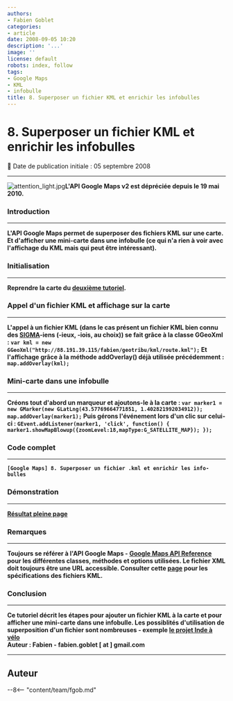 ```yaml
---
authors:
- Fabien Goblet
categories:
- article
date: 2008-09-05 10:20
description: '...'
image: ''
license: default
robots: index, follow
tags:
- Google Maps
- KML
- infobulle
title: 8. Superposer un fichier KML et enrichir les infobulles
---
```


# 8. Superposer un fichier KML et enrichir les infobulles


:calendar: Date de publication initiale : 05 septembre 2008


----


![attention_light.jpg](/sites/default/files/Tuto/img/attention_light.jpg)**L'API Google Maps v2 est dépréciée depuis le 19 mai 2010.**


### Introduction




---


****L'API Google Maps permet de superposer des fichiers KML sur une carte. Et d'afficher une mini-carte dans une infobulle (ce qui n'a rien à voir avec l'affichage du KML mais qui peut être intéressant).****


### Initialisation




---


****Reprendre la carte du [deuxième tutoriel](http://geotribu.net/node/13).****


### Appel d'un fichier KML et affichage sur la carte




---


****L'appel à un fichier KML (dans le cas présent un fichier KML bien connu des [SIGMA](http://sigma.ensat.fr)-iens (-ieux, -iois, au choix)) se fait grâce à la classe GGeoXml :  `var kml = new GGeoXml("http://88.191.39.115/fabien/geotribu/kml/route.kml");`  Et l'affichage grâce à la méthode addOverlay() déjà utilisée précédemment :  `map.addOverlay(kml);`****


### Mini-carte dans une infobulle




---


****Créons tout d'abord un marqueur et ajoutons-le à la carte :  `var marker1 = new GMarker(new GLatLng(43.57769664771851, 1.402821992034912)); map.addOverlay(marker1);`  Puis gérons l'événement lors d'un clic sur celui-ci :  `GEvent.addListener(marker1, 'click', function() { marker1.showMapBlowup({zoomLevel:18,mapType:G_SATELLITE_MAP}); });`****


### Code complet




---


****`[Google Maps] 8. Superposer un fichier .kml et enrichir les info-bulles`****




### Démonstration




---






****[Résultat pleine page](http://88.191.39.115/fabien/geotribu/%5bgeotribu%5d_Google-Maps_tuto8.html)****


### Remarques




---


****Toujours se référer à l'API Google Maps - [Google Maps API Reference](http://code.google.com/apis/maps/documentation/reference.html) pour les différentes classes, méthodes et options utilisées. Le fichier XML doit toujours être une URL accessible. Consulter cette [page](http://code.google.com/apis/kml/documentation/kmlreference.html) pour les spécifications des fichiers KML.****


### Conclusion




---


**Ce tutoriel décrit les étapes pour ajouter un fichier KML à la carte et pour afficher une mini-carte dans une infobulle. Les possiblités d'utilisation de superposition d'un fichier sont nombreuses - exemple [le projet Inde à vélo](http://www.sigma2008.org/projects)   
**Auteur : Fabien - fabien.goblet [ at ] gmail.com****




----

## Auteur

--8<-- "content/team/fgob.md"
